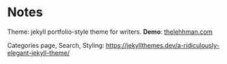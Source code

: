 # Notes

Theme: jekyll portfolio-style theme for writers.
**Demo**: [thelehhman.com](https://thelehhman.com)


Categories page, Search, Styling: https://jekyllthemes.dev/a-ridiculously-elegant-jekyll-theme/

